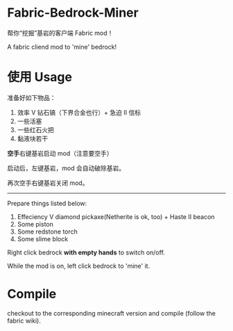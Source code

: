 # Fabric-Bedrock-Miner
帮你“挖掘”基岩的客户端 Fabric mod！

A fabric cliend mod to 'mine' bedrock!

# 使用 Usage
准备好如下物品：
1. 效率 Ⅴ 钻石镐（下界合金也行）+ 急迫 Ⅱ 信标
2. 一些活塞
3. 一些红石火把
4. 黏液块若干

**空手**右键基岩启动 mod（注意要空手）

启动后，左键基岩，mod 会自动破除基岩。

再次空手右键基岩关闭 mod。

------

Prepare things listed below:
1. Effeciency Ⅴ diamond pickaxe(Netherite is ok, too) + Haste Ⅱ beacon
2. Some piston
3. Some redstone torch
4. Some slime block

Right click bedrock **with empty hands** to switch on/off.

While the mod is on, left click bedrock to 'mine' it.

# Compile
checkout to the corresponding minecraft version and compile (follow the fabric wiki).
